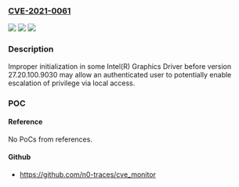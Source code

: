 ### [CVE-2021-0061](https://cve.mitre.org/cgi-bin/cvename.cgi?name=CVE-2021-0061)
![](https://img.shields.io/static/v1?label=Product&message=Intel(R)%20Graphics%20Driver&color=blue)
![](https://img.shields.io/static/v1?label=Version&message=n%2Fa&color=blue)
![](https://img.shields.io/static/v1?label=Vulnerability&message=escalation%20of%20privilege&color=brighgreen)

### Description

Improper initialization in some Intel(R) Graphics Driver before version 27.20.100.9030 may allow an authenticated user to potentially enable escalation of privilege via local access.

### POC

#### Reference
No PoCs from references.

#### Github
- https://github.com/n0-traces/cve_monitor

